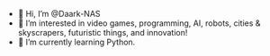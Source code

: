 - 👋 Hi, I’m @Daark-NAS
- 👀 I’m interested in video games, programming, AI, robots, cities & skyscrapers, futuristic things, and innovation!
- 🌱 I’m currently learning Python.

<!---
Daark-NAS/Daark-NAS is a ✨ special ✨ repository because its `README.md` (this file) appears on your GitHub profile.
You can click the Preview link to take a look at your changes.
--->
